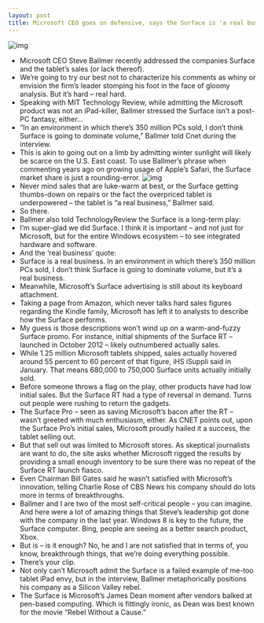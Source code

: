 ```yaml
---
layout: post
title: Microsoft CEO goes on defensive, says the Surface is 'a real business'
---
```

![img](http://media.idownloadblog.com/wp-content/uploads/2011/01/Microsofts-Steve-Ballmer-Calling-the-Shots.jpeg)
* Microsoft CEO Steve Ballmer recently addressed the companies Surface and the tablet’s sales (or lack thereof).
* We’re going to try our best not to characterize his comments as whiny or envision the firm’s leader stomping his foot in the face of gloomy analysis. But it’s hard – real hard.
* Speaking with MIT Technology Review, while admitting the Microsoft product was not an iPad-killer, Ballmer stressed the Surface isn’t a post-PC fantasy, either…
* “In an environment in which there’s 350 million PCs sold, I don’t think Surface is going to dominate volume,” Ballmer told Cnet during the interview.
* This is akin to going out on a limb by admitting winter sunlight will likely be scarce on the U.S. East coast. To use Ballmer’s phrase when commenting years ago on growing usage of Apple’s Safari, the Surface market share is just a rounding-error.
![img](http://media.idownloadblog.com/wp-content/uploads/2013/01/MS-surface-pro.jpg)
* Never mind sales that are luke-warm at best, or the Surface getting thumbs-down on repairs or the fact the overpriced tablet is underpowered – the tablet is “a real business,” Ballmer said.
* So there.
* Ballmer also told TechnologyReview the Surface is a long-term play:
* I’m super-glad we did Surface. I think it is important – and not just for Microsoft, but for the entire Windows ecosystem – to see integrated hardware and software. 
* And the ‘real business’ quote:
* Surface is a real business. In an environment in which there’s 350 million PCs sold, I don’t think Surface is going to dominate volume, but it’s a real business.
* Meanwhile, Microsoft’s Surface advertising is still about its keyboard attachment.
* Taking a page from Amazon, which never talks hard sales figures regarding the Kindle family, Microsoft has left it to analysts to describe how the Surface performs.
* My guess is those descriptions won’t wind up on a warm-and-fuzzy Surface promo. For instance, initial shipments of the Surface RT – launched in October 2012 – likely outnumbered actually sales.
* While 1.25 million Microsoft tablets shipped, sales actually hovered around 55 percent to 60 percent of that figure, iHS iSuppli said in January. That means 680,000 to 750,000 Surface units actually initially sold.
* Before someone throws a flag on the play, other products have had low initial sales. But the Surface RT had a type of reversal in demand. Turns out people were rushing to return the gadgets.
* The Surface Pro – seen as saving Microsoft’s bacon after the RT – wasn’t greeted with much enthusiasm, either. As CNET points out, upon the Surface Pro’s initial sales, Microsoft proudly hailed it a success, the tablet selling out.
* But that sell out was limited to Microsoft stores. As skeptical journalists are want to do, the site asks whether Microsoft rigged the results by providing a small enough inventory to be sure there was no repeat of the Surface RT launch fiasco.
* Even Chairman Bill Gates said he wasn’t satisfied with Microsoft’s innovation, telling Charlie Rose of CBS News his company should do lots more in terms of breakthroughs.
* Ballmer and I are two of the most self-critical people – you can imagine. And here were a lot of amazing things that Steve’s leadership got done with the company in the last year. Windows 8 is key to the future, the Surface computer. Bing, people are seeing as a better search product, Xbox.
* But is – is it enough? No, he and I are not satisfied that in terms of, you know, breakthrough things, that we’re doing everything possible.
* There’s your clip.
* Not only can’t Microsoft admit the Surface is a failed example of me-too tablet iPad envy, but in the interview, Ballmer metaphorically positions his company as a Silicon Valley rebel.
* The Surface is Microsoft’s James Dean moment after vendors balked at pen-based computing. Which is fittingly ironic, as Dean was best known for the movie “Rebel Without a Cause.”

